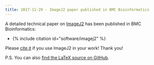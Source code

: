 ```yaml
---
title: 2017-11-29 - ImageJ2 paper published in BMC Bioinformatics
---
```


A detailed technical paper on [ImageJ2](/software/imagej2) has been published in BMC Bioinformatics:

-   {% include citation id="software/imagej2" %}

Please [cite it](/contribute/citing) if you use ImageJ2 in your work! Thank you!

P.S. You can also [find the LaTeX source on GitHub](https://github.com/imagej/imagej2-manuscript-2017).

 
